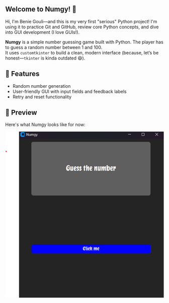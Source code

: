 ## Welcome to Numgy! 🎲

Hi, I'm Benie Gouli—and this is my very first "serious" Python project!
I'm using it to practice Git and GitHub, review core Python concepts, and dive into GUI development (I love GUIs!).

**Numgy** is a simple number guessing game built with Python. The player has to guess a random number between 1 and 100.  
It uses `customtkinter` to build a clean, modern interface (because, let’s be honest—`tkinter` is kinda outdated 😄).


## 🔧 Features
- Random number generation
- User-friendly GUI with input fields and feedback labels
- Retry and reset functionality

## 📸 Preview

Here's what Numgy looks like for now:

![Numgy Screenshot](assets/small_Overview.png)



  



